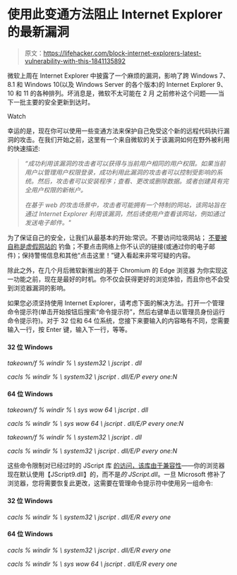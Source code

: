 # 使用此变通方法阻止 Internet Explorer 的最新漏洞

> 原文：<https://lifehacker.com/block-internet-explorers-latest-vulnerability-with-this-1841135892>

微软上周在 Internet Explorer 中披露了一个麻烦的漏洞，影响了跨 Windows 7、8.1 和 Windows 10(以及 Windows Server 的各个版本)的 Internet Explorer 9、10 和 11 的各种排列。坏消息是，微软不太可能在 2 月 之前修补这个问题——当下一批主要的安全更新到达时。

Watch

幸运的是，现在你可以使用一些变通方法来保护自己免受这个新的远程代码执行漏洞的攻击。在我们开始之前，这里有一个来自微软的关于该漏洞如何在野外被利用的快速描述:

> *“成功利用该漏洞的攻击者可以获得与当前用户相同的用户权限。如果当前用户以管理用户权限登录，成功利用此漏洞的攻击者可以控制受影响的系统。然后，攻击者可以安装程序；查看、更改或删除数据。或者创建具有完全用户权限的新帐户。*
> 
> *在基于 web 的攻击场景中，攻击者可能拥有一个特制的网站，该网站旨在通过 Internet Explorer 利用该漏洞，然后诱使用户查看该网站，例如通过发送电子邮件。"*

为了保证自己的安全，让我们从最基本的开始:常识。不要访问垃圾网站； [不要被自称是虚假网站的](https://lifehacker.com/how-to-not-get-phished-when-shopping-online-1839927900) 钓鱼；不要点击网络上你不认识的链接(或通过你的电子邮件)；保持警惕信息和其他“点击这里！”键入看起来非常可疑的内容。

除此之外，在几个月后微软新推出的基于 Chromium 的 Edge 浏览器 为你实现这一功能之前，现在是最好的时机。你不仅会获得更好的浏览体验，而且你也不会受到浏览器漏洞的影响。

如果您必须坚持使用 Internet Explorer，请考虑下面的解决方法。打开一个管理命令提示符(单击开始按钮后搜索“命令提示符”，然后右键单击以管理员身份运行命令提示符)。对于 32 位和 64 位系统，您接下来要输入的内容略有不同，您需要输入一行，按 Enter 键，输入下一行，等等。

#### 32 位 Windows

*takeown/f % windir % \ system32 \ jscript . dll*

*cacls % windir % \ system32 \ jscript . dll/E/P every one:N*

#### 64 位 Windows

*takeown/f % windir % \ sys wow 64 \ jscript . dll*

*cacls % windir % \ sys wow 64 \ jscript . dll/E/P every one:N*

*takeown/f % windir % \ system32 \ jscript . dll*

*cacls % windir % \ system32 \ jscript . dll/E/P every one:N*

这些命令限制对已经过时的 JScript 库 [的访问，该库由于兼容性](https://kb.cert.org/vuls/id/338824/)——你的浏览器现在默认使用【JScript9.dll】的，而不是*的 JScript.dll*。一旦 Microsoft 修补了浏览器，您将需要恢复此更改，这需要在管理命令提示符中使用另一组命令:

#### **32 位 Windows**

*cacls % windir % \ system32 \ jscript . dll/E/R every one*

#### **64 位 Windows**

*cacls % windir % \ system32 \ jscript . dll/E/R every one*

*cacls % windir % \ sys wow 64 \ jscript . dll/E/R every one*